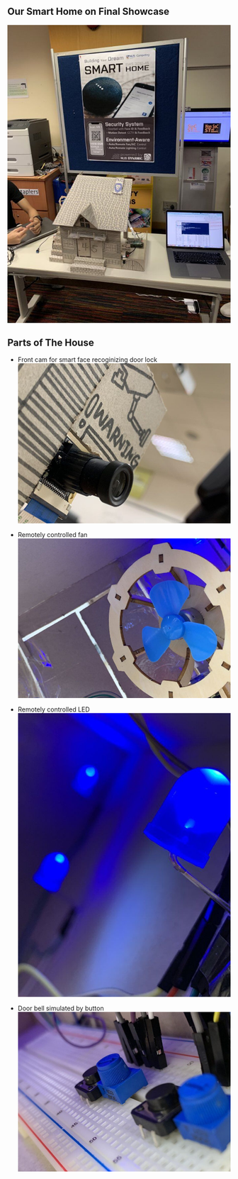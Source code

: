 ## Our Smart Home on Final Showcase

![](https://github.com/TANGBEN7/Smart_Home_Management/blob/master/Final%20Showcase/img/Final_Showcase.jpg)

## Parts of The House
- Front cam for smart face recoginizing door lock
![](https://github.com/TANGBEN7/Smart_Home_Management/blob/master/Final%20Showcase/img/Smart_door_lock_cam.jpg)

- Remotely controlled fan
![](https://github.com/TANGBEN7/Smart_Home_Management/blob/master/Final%20Showcase/img/Fan.jpg)

- Remotely controlled LED
![](https://github.com/TANGBEN7/Smart_Home_Management/blob/master/Final%20Showcase/img/LED.jpg)

- Door bell simulated by button
![](https://github.com/TANGBEN7/Smart_Home_Management/blob/master/Final%20Showcase/img/Door_bell.jpg)
